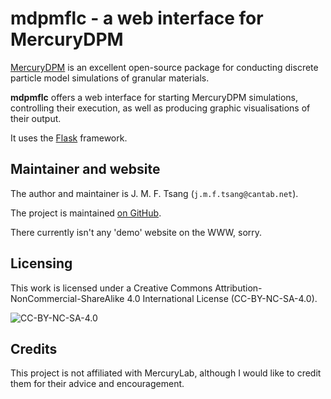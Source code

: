 # mdpmflc - a web interface for MercuryDPM

[MercuryDPM](https://www.mercurydpm.org) is an excellent open-source
package for conducting discrete particle model simulations of granular
materials.

**mdpmflc** offers a web interface for starting MercuryDPM simulations,
controlling their execution, as well as producing graphic visualisations
of their output.

It uses the [Flask](https://flask.palletsprojects.com/) framework.


## Maintainer and website

The author and maintainer is J. M. F. Tsang (`j.m.f.tsang@cantab.net`). 

The project is maintained [on GitHub](https://github.com/jftsang/mdpmflc).

There currently isn't any 'demo' website on the WWW, sorry.

## Licensing

This work is licensed under a Creative Commons
Attribution-NonCommercial-ShareAlike 4.0 International License
(CC-BY-NC-SA-4.0).

![CC-BY-NC-SA-4.0](https://licensebuttons.net/l/by-nc-sa/4.0/88x31.png)


## Credits

This project is not affiliated with MercuryLab, although I would like to
credit them for their advice and encouragement.
